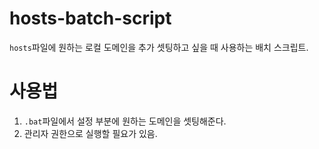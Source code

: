 # hosts-batch-script
`hosts`파일에 원하는 로컬 도메인을 추가 셋팅하고 싶을 때 사용하는 배치 스크립트.

# 사용법
1. `.bat`파일에서 설정 부분에 원하는 도메인을 셋팅해준다.
2. 관리자 권한으로 실행할 필요가 있음.
